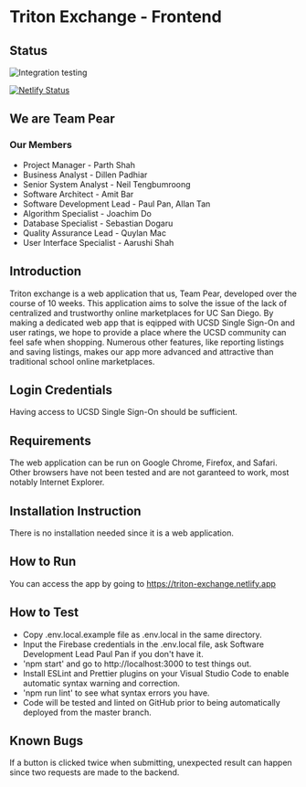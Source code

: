 # Triton Exchange - Frontend

## Status

![Integration testing](https://github.com/paulpan05/te-app-frontend/workflows/Integration%20testing/badge.svg)

[![Netlify Status](https://api.netlify.com/api/v1/badges/2120977d-302b-4793-aa02-d4a6994b8011/deploy-status)](https://app.netlify.com/sites/triton-exchange/deploys)

## We are Team Pear

### Our Members

- Project Manager - Parth Shah
- Business Analyst - Dillen Padhiar
- Senior System Analyst - Neil Tengbumroong
- Software Architect - Amit Bar
- Software Development Lead - Paul Pan, Allan Tan
- Algorithm Specialist - Joachim Do
- Database Specialist - Sebastian Dogaru
- Quality Assurance Lead - Quylan Mac
- User Interface Specialist - Aarushi Shah

## Introduction

Triton exchange is a web application that us, Team Pear, developed over the course of 10 weeks. This application aims to solve the issue of the lack of centralized and trustworthy online marketplaces for UC San Diego. By making a dedicated web app that is eqipped with UCSD Single Sign-On and user ratings, we hope to provide a place where the UCSD community can feel safe when shopping. Numerous other features, like reporting listings and saving listings, makes our app more advanced and attractive than traditional school online marketplaces.

## Login Credentials

Having access to UCSD Single Sign-On should be sufficient.

## Requirements

The web application can be run on Google Chrome, Firefox, and Safari. Other browsers have not been tested and are not garanteed to work, most notably Internet Explorer.

## Installation Instruction

There is no installation needed since it is a web application.

## How to Run

You can access the app by going to https://triton-exchange.netlify.app

## How to Test

- Copy .env.local.example file as .env.local in the same directory.
- Input the Firebase credentials in the .env.local file, ask Software Development Lead Paul Pan if you don't have it.
- 'npm start' and go to http://localhost:3000 to test things out.
- Install ESLint and Prettier plugins on your Visual Studio Code to enable automatic syntax warning and correction.
- 'npm run lint' to see what syntax errors you have.
- Code will be tested and linted on GitHub prior to being automatically deployed from the master branch.

## Known Bugs

If a button is clicked twice when submitting, unexpected result can happen since two requests are made to the backend.
